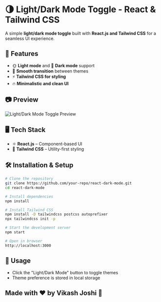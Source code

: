 # 🌗 Light/Dark Mode Toggle - React & Tailwind CSS  

A simple **light/dark mode toggle** built with **React.js and Tailwind CSS** for a seamless UI experience.  

## 🚀 Features  
- 🌞 **Light mode** and 🌙 **Dark mode** support  
- 🎨 **Smooth transition** between themes  
- ⚡ **Tailwind CSS for styling**  
- 🔥 **Minimalistic and clean UI**  

## 📷 Preview  
![Light/Dark Mode Toggle Preview](./image.png)  

## 🖥️ Tech Stack  
- ⚛ **React.js** – Component-based UI  
- 🎨 **Tailwind CSS** – Utility-first styling  

## 🛠️ Installation & Setup  
```sh
# Clone the repository
git clone https://github.com/your-repo/react-dark-mode.git
cd react-dark-mode

# Install dependencies
npm install

# Install Tailwind CSS
npm install -D tailwindcss postcss autoprefixer
npx tailwindcss init -p

# Start the development server
npm start

# Open in browser
http://localhost:3000
```

## 🔧 Usage
- Click the "Light/Dark Mode" button to toggle themes
- Theme preference is stored in local storage

## Made with ❤️ by Vikash Joshi 🚀
